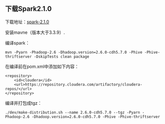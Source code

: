 ## 下载Spark2.1.0

下载地址：[spark-2.1.0](https://archive.apache.org/dist/spark/spark-2.1.0/spark-2.1.0.tgz)

安装mavne（版本大于3.3.9）.

编译spark：

```
mvn -Pyarn -Phadoop-2.6 -Dhadoop.version=2.6.0-cdh5.7.0 -Phive -Phive-thriftserver -DskipTests clean package
```

在编译前在pom.xml中添加如下内容：


```
<repository>
    <id>cloudera</id>
    <url>https://repository.cloudera.com/artifactory/cloudera-repos/</url>
</repository>
```

编译并打包成tgz：

```
./dev/make-distribution.sh --name 2.6.0-cdh5.7.0 --tgz -Pyarn -Phadoop-2.6 -Dhadoop.version=2.6.0-cdh5.7.0 -Phive -Phive-thriftserver
```